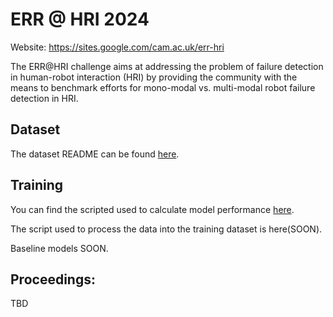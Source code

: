 # ERR @ HRI 2024

Website: https://sites.google.com/cam.ac.uk/err-hri

The ERR@HRI challenge aims at addressing the problem of failure detection in human-robot interaction (HRI) by providing the community with the means to benchmark efforts for mono-modal vs. multi-modal robot failure detection in HRI. 

## Dataset 

The dataset README can be found [here](./dataset/data_README.md).

## Training

You can find the scripted used to calculate model performance [here](./training/get_metrics.py).

The script used to process the data into the training dataset is here(SOON).

Baseline models SOON.


## Proceedings:
TBD
